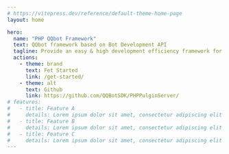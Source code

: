 ```yaml
---
# https://vitepress.dev/reference/default-theme-home-page
layout: home

hero:
  name: "PHP QQbot Framework"
  text: QQbot framework based on Bot Development API
  tagline: Provide an easy & high development efficiency framework for developers
  actions:
    - theme: brand
      text: Fet Started
      link: /get-started/
    - theme: alt
      text: Github
      link: https://github.com/QQBotSDK/PHPPulginServer/
# features:
#   - title: Feature A
#     details: Lorem ipsum dolor sit amet, consectetur adipiscing elit
#   - title: Feature B
#     details: Lorem ipsum dolor sit amet, consectetur adipiscing elit
#   - title: Feature C
#     details: Lorem ipsum dolor sit amet, consectetur adipiscing elit
---
```


<style>
  :root {
  --vp-home-hero-name-color: transparent;
  --vp-home-hero-name-background: -webkit-linear-gradient(120deg, rgb(154, 186, 7) 15%, rgb(44, 150, 120));

  --vp-home-hero-image-background-image: linear-gradient(-45deg, #bd34fe 50%, #47caff 50%);
  --vp-home-hero-image-filter: blur(44px);
}
</style>
